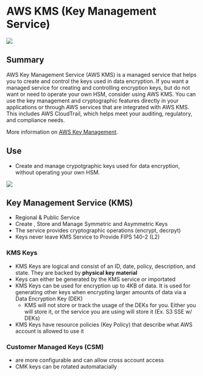 # AWS KMS (Key Management Service)
![](https://explore.skillbuilder.aws/files/a/w/aws_prod1_docebosaas_com/1721163600/qQMAeir7CedYq2w0pM_zlw/tincan/1795780_1704469401_o_1hjd4l7tc11hedc913i09dklbhj_zip/assets/1YENN4HcmHCiFULV_MgSDd8HPSRE12EKm.png)


## Summary

AWS Key Management Service (AWS KMS) is a managed service that helps you to create and control the keys used in data encryption. If you want a managed service for creating and controlling encryption keys, but do not want or need to operate your own HSM, consider using AWS KMS. You can use the key management and cryptographic features directly in your applications or through AWS services that are integrated with AWS KMS. This includes AWS CloudTrail, which helps meet your auditing, regulatory, and compliance needs.

More information on [AWS Key Management](https://aws.amazon.com/kms/).

## Use

- Create and manage crypotgraphic keys used for data encryption, without operating your own HSM.

![](https://d1.awsstatic.com/Security/aws-kms/Group%2017aws-kms.6dc3dbbbe5b75b46c4f62218d0531e5bed7276ce.png)


## Key Management Service (KMS)
- Regional & Public Service
- Create , Store and Manage Symmetric and Asymmetric Keys
- The service provides cryptographic operations (encrypt, decrpyt)
- Keys never leave KMS Service to Provide FIPS 140-2 (L2)

### KMS Keys
- KMS Keys are logical and consist of an ID, date, policy, description, and state. They are backed by **physical key material**
- Keys can either be generated by the KMS service or importated
- KMS Keys can be used for encryption up to 4KB of data. It is used for generating other keys when encrypting larger amounts of data via a Data Encryption Key (DEK)
  - KMS will not store or track the usage of the DEKs for you. Either you will store it, or the service you are using will store it (Ex. S3 SSE w/ DEKs)
- KMS Keys have resource policies (Key Policy) that describe what AWS account is allowed to use it
 
### Customer Managed Keys (CSM)
- are more configurable and can allow cross account access
- CMK keys can be rotated automatacially 
